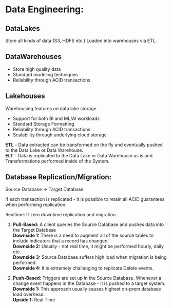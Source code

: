 # Data Engineering:

## DataLakes
Store all kinds of data (S3, HDFS etc.)
Loaded into warehouses via ETL.

## DataWarehouses
- Store high quality data
- Standard modeling techniques
-  Reliability through ACID transactions

## Lakehouses
Warehousing features on data lake storage 
- Support for both BI and ML/AI workloads
- Standard Storage Formatting
- Reliability through ACID transactions
- Scalability through underlying cloud storage


**ETL** - Data extracted can be transformed on the fly and eventually pushed to the Data Lake or Data Warehouse.  
**ELT** - Data is replicated to the Data Lake or Data Warehouse as is and Transformations performed inside of the System.

## Database Replication/Migration:

Source Database -> Target Database

If each transaction is replicated - it is possible to retain all ACID guarantees when performing replication.  

Realtime: If zero downtime replication and migration.

1. **Pull-Based:** A client queries the Source Database and pushes data into the Target Database  
    **Downside 1:** There is a need to augment all of the source tables to include indicators that a record has changed.  
    **Downside 2:** Usually - not real time, it might be performed hourly, daily etc.  
    **Downside 3:** Source Database suffers high load when migration is being performed.  
    **Downside 4:** It is extremely challenging to replicate Delete events.  

2. **Push-Based:** Triggers are set up in the Source Database. Whenever a change event happens in the Database - it is pushed to a target system.  
    **Downside 1:** This approach usually causes highest on-prem database load overhead.  
    **Upside 1:** Real Time
    
 